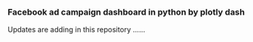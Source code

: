 ### Facebook ad campaign dashboard in python by plotly dash ###
Updates are adding in this repository ......